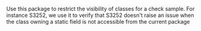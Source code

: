 Use this package to restrict the visibility of classes for a check sample. For instance S3252, we use it to verify that S3252 doesn't raise an issue when the class owning a static field is not accessible from the current package
